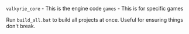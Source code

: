 `valkyrie_core` - This is the engine code
`games` - This is for specific games


Run `build_all.bat` to build all projects at once. Useful for ensuring things don't break.
